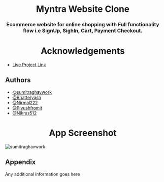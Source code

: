
<h1 align="center">Myntra Website Clone</h1>
<h3 align="center">Ecommerce website for online shopping with Full functionality flow i.e SignUp, SighIn, Cart, Payment Checkout.</h3>


<h1 align="center">Acknowledgements</h1>

 - [Live Project Link](https://frolicking-torrone-694d2a.netlify.app/)
## Authors

- [@sumitraghavwork](https://github.com/sumitraghavwork)
- [@Bhatteryash](https://github.com/Bhatteryash)
- [@Nirmal222](https://github.com/Nirmal222)
- [@Piyushfromit](https://github.com/Piyushfromit)
- [@Nikras512](https://github.com/Nikras512)


<h1 align="center">App Screenshot</h1>

<p align="left"> <img src="https://sumitraghavwork.github.io/data/myntra.png" alt="sumitraghavwork" /> </p>

## Appendix

Any additional information goes here
